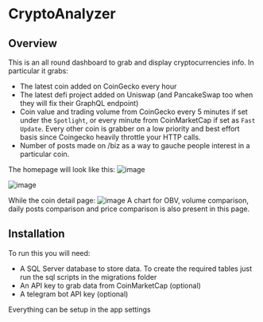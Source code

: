 # CryptoAnalyzer

## Overview 
This is an all round dashboard to grab and display cryptocurrencies info.
In particular it grabs:
- The latest coin added on CoinGecko every hour
- The latest defi project added on Uniswap (and PancakeSwap too when they will fix their GraphQL endpoint)
- Coin value and trading volume from CoinGecko every 5 minutes if set under the ```Spotlight```, or every minute from CoinMarketCap if set as ```Fast Update```.
Every other coin is grabber on a low priority and best effort basis since Coingecko heavily throttle your HTTP calls.
- Number of posts made on /biz as a way to gauche people interest in a particular coin.

The homepage will look like this:
![image](https://user-images.githubusercontent.com/30831275/142732092-95070701-8a23-46d2-9715-99f14c45fe06.png)

![image](https://user-images.githubusercontent.com/30831275/142732181-dae35828-655d-4d4d-a9a1-276e99b9577e.png)

While the coin detail page:
![image](https://user-images.githubusercontent.com/30831275/142732212-4c066e94-09cf-404e-98f5-dd0101582ffb.png)
A chart for OBV, volume comparison, daily posts comparison and price comparison is also present in this page.

## Installation

To run this you will need:
- A SQL Server database to store data. To create the required tables just run the sql scripts in the migrations folder
- An API key to grab data from CoinMarketCap (optional)
- A telegram bot API key (optional)

Everything can be setup in the app settings
